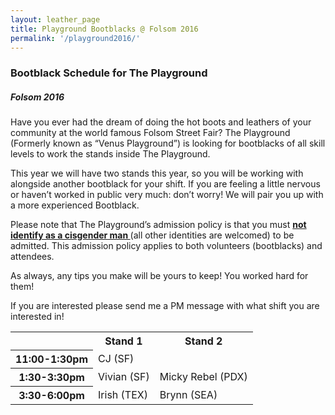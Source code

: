 ```yaml
---
layout: leather_page
title: Playground Bootblacks @ Folsom 2016
permalink: '/playground2016/'
---
```


<h3> Bootblack Schedule for The Playground </h3>
<h5> Folsom 2016 </h5>

<p>
Have you ever had the dream of doing the hot boots and leathers of your community at the world famous Folsom Street Fair? The Playground (Formerly known as “Venus Playground”) is looking for bootblacks of all skill levels to work the stands inside The Playground.
</p>

<p>
This year we will have two stands this year, so you will be working with alongside another bootblack for your shift. If you are feeling a little nervous or haven’t worked in public very much: don’t worry! We will pair you up with a more experienced Bootblack.
</p>

<p>
Please note that The Playground’s admission policy is that you must <u><b> not identify as a cisgender man </b></u> (all other identities are welcomed) to be admitted. This admission policy applies to both volunteers (bootblacks) and attendees.</p>

<p>
As always, any tips you make will be yours to keep! You worked hard for them!
</p>

<p>
If you are interested please send me a PM message with what shift you are interested in!
</p>

<table class="table table-bordered table-condensed">
  <tr>
    <th>          </th>
    <th> Stand 1 </th>
    <th> Stand 2 </th>
  </tr>
  <tr>
    <th> 11:00-1:30pm </th>
    <td> CJ (SF) </td>
    <td> </td>
  </tr>

  <tr>
    <th> 1:30-3:30pm </th>
    <td> Vivian (SF) </td>
    <td> Micky Rebel (PDX) </td>
  </tr>

  <tr>
    <th> 3:30-6:00pm </th>
    <td> Irish (TEX) </td>
    <td> Brynn (SEA) </td>
  </tr>
</table>
